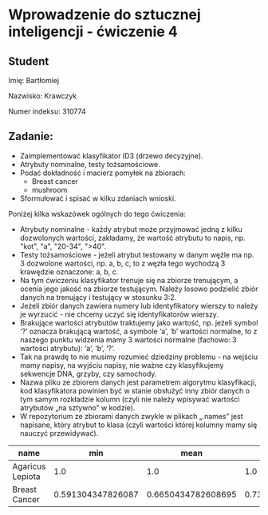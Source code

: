 # Wprowadzenie do sztucznej inteligencji - ćwiczenie 4

## Student

Imię: Bartłomiej

Nazwisko: Krawczyk

Numer indeksu: 310774

## Zadanie:

- Zaimplementować klasyfikator ID3 (drzewo decyzyjne).
- Atrybuty nominalne, testy tożsamościowe.
- Podać dokładność i macierz pomyłek na zbiorach:
    - Breast cancer
    - mushroom
- Sformułować i spisać w kilku zdaniach wnioski.

Poniżej kilka wskazówek ogólnych do tego ćwiczenia:
- Atrybuty nominalne - każdy atrybut może przyjmować jedną z kilku dozwolonych wartości, zakładamy, że wartość atrybutu to napis, np. "kot", "a", "20-34", ">40".
- Testy tożsamościowe - jeżeli atrybut testowany w danym węźle ma np. 3 dozwolone wartości, np. a, b, c, to z węzła tego wychodzą 3 krawędzie oznaczone: a, b, c.
- Na tym ćwiczeniu klasyfikator trenuje się na zbiorze trenującym, a ocenia jego jakość na zbiorze testującym. Należy losowo podzielić zbiór danych na trenujący i testujący w stosunku 3:2.
- Jeżeli zbiór danych zawiera numery lub identyfikatory wierszy to należy je wyrzucić - nie chcemy uczyć się identyfikatorów wierszy.
- Brakujące wartości atrybutów traktujemy jako wartość, np. jeżeli symbol ‘?’ oznacza brakującą wartość, a symbole ‘a’, ‘b’ wartości normalne, to z naszego punktu widzenia mamy 3 wartości normalne (fachowo: 3 wartości atrybutu): ‘a’, ‘b’, ‘?’.
- Tak na prawdę to nie musimy rozumieć dziedziny problemu - na wejściu mamy napisy, na wyjściu napisy, nie ważne czy klasyfikujemy sekwencje DNA, grzyby, czy samochody.
- Nazwa pliku ze zbiorem danych jest parametrem algorytmu klasyfikacji, kod klasyfikatora powinien być w stanie obsłużyć inny zbiór danych o tym samym rozkładzie kolumn (czyli nie należy wpisywać wartości atrybutów „na sztywno” w kodzie).
- W repozytorium ze zbiorami danych zwykle w plikach „.names” jest napisane, który atrybut to klasa (czyli wartości której kolumny mamy się nauczyć przewidywać).


name             | min               | mean               | max                | stdev
-----------------|-------------------|--------------------|--------------------|---------------------
Agaricus Lepiota | 1.0               | 1.0                | 1.0                | 0.0
Breast Cancer    | 0.591304347826087 | 0.6650434782608695 | 0.7391304347826086 | 0.037327211668417966